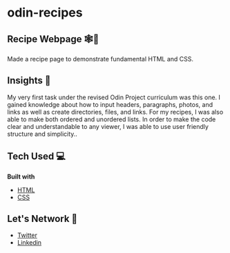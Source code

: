 # odin-recipes
## Recipe Webpage 🕸️📃
Made a recipe page to demonstrate fundamental HTML and CSS.   

## Insights 💭
My very first task under the revised Odin Project curriculum was this one. I gained knowledge about how to input headers, paragraphs, photos, and links as well as create directories, files, and links. For my recipes, I was also able to make both ordered and unordered lists. In order to make the code clear and understandable to any viewer, I was able to use user friendly structure and simplicity..

## Tech Used 💻
<b>Built with</b>
- [HTML](https://developer.mozilla.org/en-US/docs/Web/HTML) 
- [CSS](https://developer.mozilla.org/en-US/docs/Web/CSS)

## Let's Network 🔗
- [Twitter](https://twitter.com/home)
- [Linkedin](https://www.linkedin.com/)
